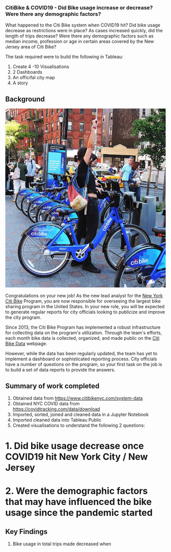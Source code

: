 ### CitiBike & COVID19 - Did Bike usage increase or decrease?  Were there any demographic factors?

What happened to the Citi Bike system when COVID19 hit?  Did bike usage decrease as restrictions were in place?  As cases increased quickly, did the length of trips decrease?  Were there any demographic factors such as median income, profession or age in certain areas covered by the New Jersey area of Citi Bike?

The task required were to build the following in Tableau:

1. Create 4 -10 Visualisations
2. 2 Dashboards
3. An officifal city map
4. A story

## Background

![Citi-Bikes](Images/citi-bike-station-bikes.jpg)

Congratulations on your new job! As the new lead analyst for the [New York Citi Bike](https://en.wikipedia.org/wiki/Citi_Bike) Program, you are now responsible for overseeing the largest bike sharing program in the United States. In your new role, you will be expected to generate regular reports for city officials looking to publicize and improve the city program.

Since 2013, the Citi Bike Program has implemented a robust infrastructure for collecting data on the program's utilization. 
Through the team's efforts, each month bike data is collected, organized, and made public on the [Citi Bike Data](https://www.citibikenyc.com/system-data)
 webpage.

However, while the data has been regularly updated, the team has yet to implement a dashboard or sophisticated reporting process. 
City officials have a number of questions on the program, so your first task on the job is to build a set of data reports to provide the answers.

## Summary of work completed

1. Obtained data from https://www.citibikenyc.com/system-data
2. Obtained NYC COVID data from https://covidtracking.com/data/download
3. Imported, sorted, joined and cleaned data in a Jupyter Notebook
4. Imported cleaned data into Tableau Public
5. Created visualisations to understand the following 2 questions:

# 1. Did bike usage decrease once COVID19 hit New York City / New Jersey
# 2. Were the demographic factors that may have influenced the bike usage since the pandemic started

## Key Findings

1. Bike usage in total trips made decreased when 


